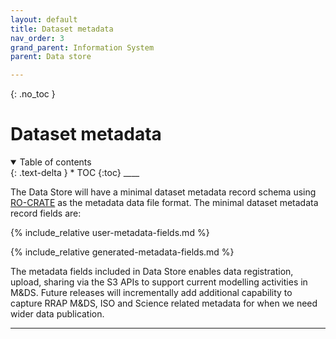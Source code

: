 ```yaml
---
layout: default
title: Dataset metadata
nav_order: 3
grand_parent: Information System
parent: Data store

---
```

{: .no_toc }
# Dataset metadata
<details  open markdown="block">
  <summary>
    Table of contents
  </summary>
{: .text-delta }
* TOC
{:toc}
____
</details>

The Data Store will have a minimal dataset metadata record schema using [RO-CRATE](https://w3id.org/ro/crate) as the metadata data file format. The minimal dataset metadata record fields are:

{% include_relative user-metadata-fields.md %}

{% include_relative generated-metadata-fields.md %}

The metadata fields included in Data Store enables data registration, upload, sharing via the S3 APIs to support current modelling activities in M&DS. Future releases will incrementally add additional capability to capture RRAP M&DS, ISO and Science related metadata for when we need wider data publication.

___
